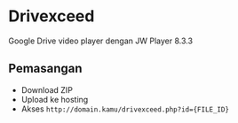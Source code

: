 # Drivexceed
Google Drive video player dengan JW Player 8.3.3

## Pemasangan
- Download ZIP
- Upload ke hosting
- Akses `http://domain.kamu/drivexceed.php?id={FILE_ID}`
